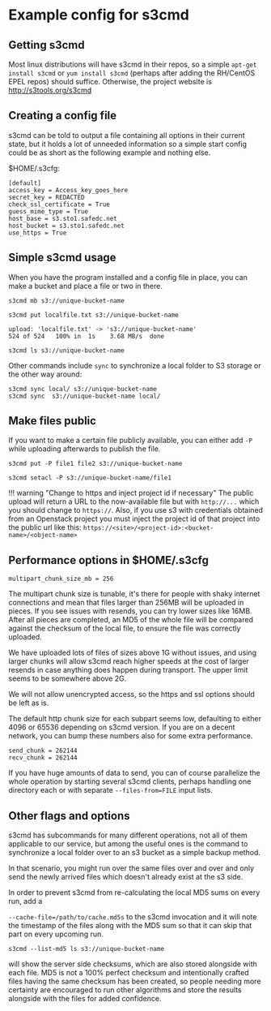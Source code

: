 # Example config for s3cmd

## Getting s3cmd

Most linux distributions will have s3cmd in their repos, so a simple
`apt-get install s3cmd` or `yum install s3cmd` (perhaps after adding
the RH/CentOS EPEL repos) should suffice. Otherwise, the project
website is http://s3tools.org/s3cmd

## Creating a config file

s3cmd can be told to output a file containing all options in their
current state, but it holds a lot of unneeded information so a simple
start config could be as short as the following example and nothing else.

$HOME/.s3cfg:

```
[default]
access_key = Access_key_goes_here
secret_key = REDACTED
check_ssl_certificate = True
guess_mime_type = True
host_base = s3.sto1.safedc.net
host_bucket = s3.sto1.safedc.net
use_https = True
```

## Simple s3cmd usage

When you have the program installed and a config file in place, you
can make a bucket and place a file or two in there.

```shell
s3cmd mb s3://unique-bucket-name

s3cmd put localfile.txt s3://unique-bucket-name

upload: 'localfile.txt' -> 's3://unique-bucket-name'
524 of 524   100% in  1s    3.68 MB/s  done

s3cmd ls s3://unique-bucket-name
```

Other commands include `sync` to synchronize a local folder to S3
storage or the other way around:

```shell
s3cmd sync local/ s3://unique-bucket-name
s3cmd sync  s3://unique-bucket-name local/
```

## Make files public

If you want to make a certain file publicly available, you can
either  add `-P` while uploading afterwards to publish the file.

``` tab="Before uploading"
s3cmd put -P file1 file2 s3://unique-bucket-name
```

``` tab="After uploading"
s3cmd setacl -P s3://unique-bucket-name/file1
```


!!! warning "Change to https and inject project id if necessary"
    The public upload will return a URL to the now-available file but with `http://...` which you should change to `https://`.
    Also, if you use s3 with credentials obtained from an Openstack project you must inject the project id of that project into
    the public url like this: `https://<site>/<project-id>:<bucket-name>/<object-name>`


## Performance options in $HOME/.s3cfg

    multipart_chunk_size_mb = 256

The multipart chunk size is tunable, it's there for people with shaky
internet connections and mean that files larger than 256MB will be
uploaded in pieces. If you see issues with resends, you can try lower
sizes like 16MB. After all pieces are completed, an MD5 of the whole
file will be compared against the checksum of the local file, to
ensure the file was correctly uploaded.

We have uploaded lots of files of sizes above 1G without issues, and
using larger chunks will allow s3cmd reach higher speeds at the cost
of larger resends in case anything does happen during transport. The
upper limit seems to be somewhere above 2G.

We will not allow unencrypted access, so the https and ssl options
should be left as is.

The default http chunk size for each subpart seems low, defaulting to
either 4096 or 65536 depending on s3cmd version.  If you are on a
decent network, you can bump these numbers also for some extra
performance.

    send_chunk = 262144
    recv_chunk = 262144

If you have huge amounts of data to send, you can of course parallelize
the whole operation by starting several s3cmd clients, perhaps handling
one directory each or with separate `--files-from=FILE` input lists.

## Other flags and options

s3cmd has subcommands for many different operations, not all of them
applicable to our service, but among the useful ones is the command to
synchronize a local folder over to an s3 bucket as a simple backup
method.

In that scenario, you might run over the same files over and over and
only send the newly arrived files which doesn't already exist at the
s3 side.

In order to prevent s3cmd from re-calculating the local MD5 sums on every run, add a

`--cache-file=/path/to/cache.md5s` to the s3cmd invocation and it
will note the timestamp of the files along with the MD5 sum so that it can skip that part on every upcoming run.

    s3cmd --list-md5 ls s3://unique-bucket-name

will show the server side checksums, which are also stored alongside
with each file. MD5 is not a 100% perfect checksum and intentionally
crafted files having the same checksum has been created, so people
needing more certainty are encouraged to run other algorithms and
store the results alongside with the files for added confidence.
